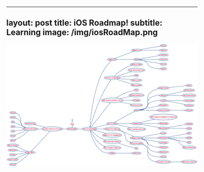 
---
layout: post
title: iOS Roadmap!
subtitle: Learning
image: /img/iosRoadMap.png
---
![image](../img/iosRoadMap.png)




 



 












